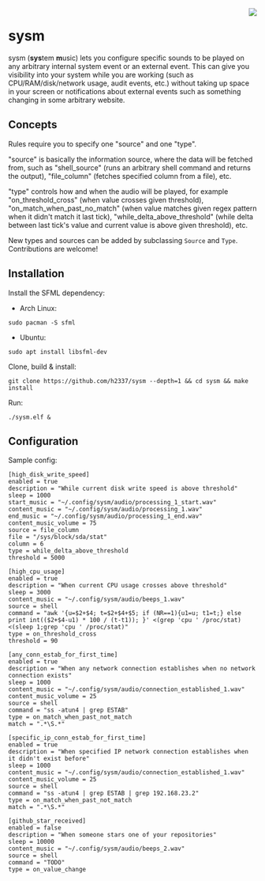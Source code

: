 <img align="right" src="https://github.com/h2337/file-hosting/blob/8e69dc688584288ea170ece7aee96b879e46c27e/sysm.png?raw=true">

# sysm

sysm (**sys**tem **m**usic) lets you configure specific sounds to be played on any arbitrary internal system event or an external event. This can give you visibility into your system while you are working (such as CPU/RAM/disk/network usage, audit events, etc.) without taking up space in your screen or notifications about external events such as something changing in some arbitrary website.

## Concepts

Rules require you to specify one "source" and one "type".

"source" is basically the information source, where the data will be fetched from, such as "shell_source" (runs an arbitrary shell command and returns the output), "file_column" (fetches specified column from a file), etc.

"type" controls how and when the audio will be played, for example "on_threshold_cross" (when value crosses given threshold), "on_match_when_past_no_match" (when value matches given regex pattern when it didn't match it last tick), "while_delta_above_threshold" (while delta between last tick's value and current value is above given threshold), etc.

New types and sources can be added by subclassing `Source` and `Type`. Contributions are welcome!

## Installation

Install the SFML dependency:

- Arch Linux:
```
sudo pacman -S sfml
```

- Ubuntu:
```
sudo apt install libsfml-dev
```

Clone, build & install:
```
git clone https://github.com/h2337/sysm --depth=1 && cd sysm && make install
```

Run:
```
./sysm.elf &
```

## Configuration

Sample config:
```
[high_disk_write_speed]
enabled = true
description = "While current disk write speed is above threshold"
sleep = 1000
start_music = "~/.config/sysm/audio/processing_1_start.wav"
content_music = "~/.config/sysm/audio/processing_1.wav"
end_music = "~/.config/sysm/audio/processing_1_end.wav"
content_music_volume = 75
source = file_column
file = "/sys/block/sda/stat"
column = 6
type = while_delta_above_threshold
threshold = 5000

[high_cpu_usage]
enabled = true
description = "When current CPU usage crosses above threshold"
sleep = 3000
content_music = "~/.config/sysm/audio/beeps_1.wav"
source = shell
command = "awk '{u=$2+$4; t=$2+$4+$5; if (NR==1){u1=u; t1=t;} else print int(($2+$4-u1) * 100 / (t-t1)); }' <(grep 'cpu ' /proc/stat) <(sleep 1;grep 'cpu ' /proc/stat)"
type = on_threshold_cross
threshold = 90

[any_conn_estab_for_first_time]
enabled = true
description = "When any network connection establishes when no network connection exists"
sleep = 1000
content_music = "~/.config/sysm/audio/connection_established_1.wav"
content_music_volume = 25
source = shell
command = "ss -atun4 | grep ESTAB"
type = on_match_when_past_not_match
match = ".*\S.*"

[specific_ip_conn_estab_for_first_time]
enabled = true
description = "When specified IP network connection establishes when it didn't exist before"
sleep = 1000
content_music = "~/.config/sysm/audio/connection_established_1.wav"
content_music_volume = 25
source = shell
command = "ss -atun4 | grep ESTAB | grep 192.168.23.2"
type = on_match_when_past_not_match
match = ".*\S.*"

[github_star_received]
enabled = false
description = "When someone stars one of your repositories"
sleep = 10000
content_music = "~/.config/sysm/audio/beeps_2.wav"
source = shell
command = "TODO"
type = on_value_change
```

